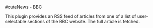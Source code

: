 #cuteNews - BBC

This plugin provides an RSS feed of articles from one of a list of user-selectable sections of the BBC website. The full article is fetched.
